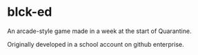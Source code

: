 # blck-ed
An arcade-style game made in a week at the start of Quarantine.

Originally developed in a school account on github enterprise.

